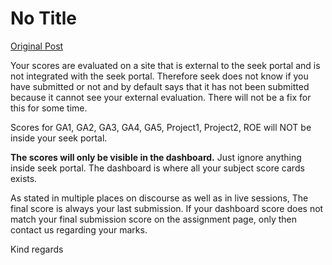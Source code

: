 # No Title

[Original Post](https://discourse.onlinedegree.iitm.ac.in/t/166189/6)

<p>Your scores are evaluated on a site that is external to the seek portal and is not integrated with the seek portal. Therefore seek does not know if you have submitted or not and by default says that it has not been submitted because it cannot see your external evaluation. There will not be a fix for this for some time.</p>
<p>Scores for GA1, GA2, GA3, GA4, GA5, Project1, Project2, ROE will NOT be inside your seek portal.</p>
<p><strong>The scores will only be visible in the dashboard.</strong> Just ignore anything inside seek portal. The dashboard is where all your subject score cards exists.</p>
<p>As stated in multiple places on discourse as well as in live sessions, The final score is always your last submission. If your dashboard score does not match your final submission score on the assignment page, only then contact us regarding your marks.</p>
<p>Kind regards</p>